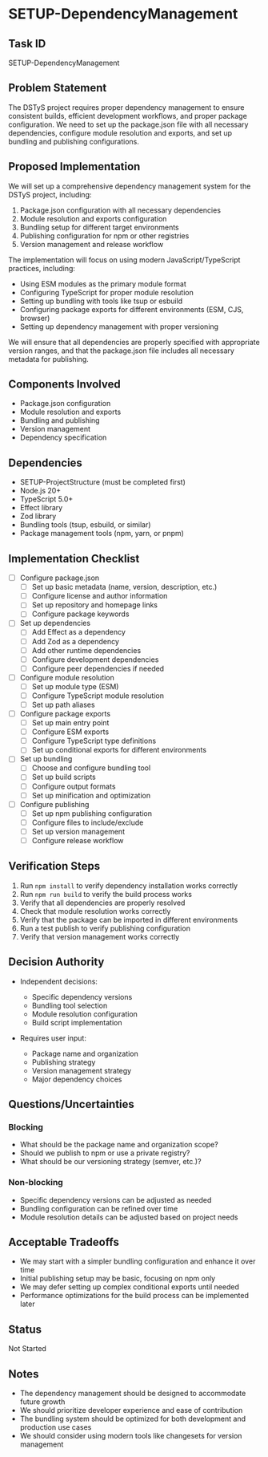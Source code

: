 # SETUP-DependencyManagement

## Task ID
SETUP-DependencyManagement

## Problem Statement
The DSTyS project requires proper dependency management to ensure consistent builds, efficient development workflows, and proper package configuration. We need to set up the package.json file with all necessary dependencies, configure module resolution and exports, and set up bundling and publishing configurations.

## Proposed Implementation
We will set up a comprehensive dependency management system for the DSTyS project, including:

1. Package.json configuration with all necessary dependencies
2. Module resolution and exports configuration
3. Bundling setup for different target environments
4. Publishing configuration for npm or other registries
5. Version management and release workflow

The implementation will focus on using modern JavaScript/TypeScript practices, including:
- Using ESM modules as the primary module format
- Configuring TypeScript for proper module resolution
- Setting up bundling with tools like tsup or esbuild
- Configuring package exports for different environments (ESM, CJS, browser)
- Setting up dependency management with proper versioning

We will ensure that all dependencies are properly specified with appropriate version ranges, and that the package.json file includes all necessary metadata for publishing.

## Components Involved
- Package.json configuration
- Module resolution and exports
- Bundling and publishing
- Version management
- Dependency specification

## Dependencies
- SETUP-ProjectStructure (must be completed first)
- Node.js 20+
- TypeScript 5.0+
- Effect library
- Zod library
- Bundling tools (tsup, esbuild, or similar)
- Package management tools (npm, yarn, or pnpm)

## Implementation Checklist
- [ ] Configure package.json
  - [ ] Set up basic metadata (name, version, description, etc.)
  - [ ] Configure license and author information
  - [ ] Set up repository and homepage links
  - [ ] Configure package keywords
- [ ] Set up dependencies
  - [ ] Add Effect as a dependency
  - [ ] Add Zod as a dependency
  - [ ] Add other runtime dependencies
  - [ ] Configure development dependencies
  - [ ] Configure peer dependencies if needed
- [ ] Configure module resolution
  - [ ] Set up module type (ESM)
  - [ ] Configure TypeScript module resolution
  - [ ] Set up path aliases
- [ ] Configure package exports
  - [ ] Set up main entry point
  - [ ] Configure ESM exports
  - [ ] Configure TypeScript type definitions
  - [ ] Set up conditional exports for different environments
- [ ] Set up bundling
  - [ ] Choose and configure bundling tool
  - [ ] Set up build scripts
  - [ ] Configure output formats
  - [ ] Set up minification and optimization
- [ ] Configure publishing
  - [ ] Set up npm publishing configuration
  - [ ] Configure files to include/exclude
  - [ ] Set up version management
  - [ ] Configure release workflow

## Verification Steps
1. Run `npm install` to verify dependency installation works correctly
2. Run `npm run build` to verify the build process works
3. Verify that all dependencies are properly resolved
4. Check that module resolution works correctly
5. Verify that the package can be imported in different environments
6. Run a test publish to verify publishing configuration
7. Verify that version management works correctly

## Decision Authority
- Independent decisions:
  - Specific dependency versions
  - Bundling tool selection
  - Module resolution configuration
  - Build script implementation

- Requires user input:
  - Package name and organization
  - Publishing strategy
  - Version management strategy
  - Major dependency choices

## Questions/Uncertainties

### Blocking
- What should be the package name and organization scope?
- Should we publish to npm or use a private registry?
- What should be our versioning strategy (semver, etc.)?

### Non-blocking
- Specific dependency versions can be adjusted as needed
- Bundling configuration can be refined over time
- Module resolution details can be adjusted based on project needs

## Acceptable Tradeoffs
- We may start with a simpler bundling configuration and enhance it over time
- Initial publishing setup may be basic, focusing on npm only
- We may defer setting up complex conditional exports until needed
- Performance optimizations for the build process can be implemented later

## Status
Not Started

## Notes
- The dependency management should be designed to accommodate future growth
- We should prioritize developer experience and ease of contribution
- The bundling system should be optimized for both development and production use cases
- We should consider using modern tools like changesets for version management

